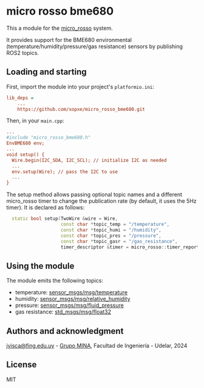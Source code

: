 # micro rosso bme680

This a module for the [micro_rosso](https://github.com/xopxe/micro_rosso_platformio) system.

It provides support for the BME680 environmental (temperature/humidity/pressure/gas resistance) sensors by publishing ROS2 topics.

## Loading and starting

First, import the module into your project's `platformio.ini`:

```ini
lib_deps =
    ...
    https://github.com/xopxe/micro_rosso_bme680.git
```

Then, in your `main.cpp`:

```ini
...
#include "micro_rosso_bme680.h"
EnvBME680 env;
...
void setup() {
  Wire.begin(I2C_SDA, I2C_SCL); // initialize I2C as needed
  ...
  env.setup(Wire); // pass the I2C to use
  ...
}
```

The setup method allows passing optional topic names and a different micro_rosso timer to change the publication rate (by default, it uses the 5Hz timer). It is declared as follows:

```cpp
  static bool setup(TwoWire &wire = Wire,
                    const char *topic_temp = "/temperature",
                    const char *topic_humi = "/humidity",
                    const char *topic_pres = "/pressure",
                    const char *topic_gasr = "/gas_resistance",
                    timer_descriptor &timer = micro_rosso::timer_report);
```

## Using the module

The module emits the following topics:

* temperature: [sensor_msgs/msg/temperature](https://docs.ros2.org/foxy/api/sensor_msgs/msg/Temperature.html)
* humidity: [sensor_msgs/msg/relative_humidity](http://docs.ros.org/en/noetic/api/sensor_msgs/html/msg/RelativeHumidity.html)
* pressure: [sensor_msgs/msg/fluid_pressure](http://docs.ros.org/en/noetic/api/sensor_msgs/html/msg/RelativeHumidity.html)
* gas resistance: [std_msgs/msg/float32](http://docs.ros.org/en/noetic/api/sensor_msgs/html/msg/RelativeHumidity.html)

## Authors and acknowledgment

jvisca@fing.edu.uy - [Grupo MINA](https://www.fing.edu.uy/inco/grupos/mina/), Facultad de Ingeniería - Udelar, 2024

## License

MIT
